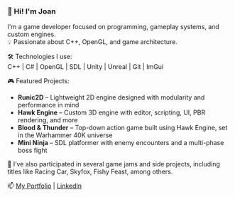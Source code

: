 ### 👋 Hi! I'm Joan
I'm a game developer focused on programming, gameplay systems, and custom engines.  
💡 Passionate about C++, OpenGL, and game architecture.  

🛠️ Technologies I use:  
C++ | C# | OpenGL | SDL | Unity | Unreal | Git | ImGui 

🎮 Featured Projects:
- **Runic2D** – Lightweight 2D engine designed with modularity and performance in mind
- **Hawk Engine** – Custom 3D engine with editor, scripting, UI, PBR rendering, and more
- **Blood & Thunder** – Top-down action game built using Hawk Engine, set in the Warhammer 40K universe
- **Mini Ninja** – SDL platformer with enemy encounters and a multi-phase boss fight

🎯 I’ve also participated in several game jams and side projects, including titles like Racing Car, Skyfox, Fishy Feast, among others.
  
📫 [My Portfolio]((https://joanmarquesbesses.github.io/Portfolio/)) | [LinkedIn](https://www.linkedin.com/in/joanmarquesbesses)
